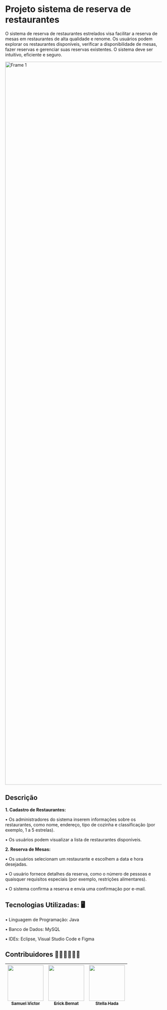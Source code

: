 # Projeto sistema de reserva de restaurantes
O sistema de reserva de restaurantes estrelados visa facilitar a reserva de mesas em restaurantes de alta qualidade e renome. Os usuários podem explorar os restaurantes disponíveis, verificar a disponibilidade de mesas, fazer reservas e gerenciar suas reservas existentes. O sistema deve ser intuitivo, eficiente e seguro.

<img width="2324" alt="Frame 1" src="https://github.com/stellahada/POO-2024-1-EQUIPE10/assets/91349698/d0a65634-d275-40c0-aeb5-9439dcd7da10">

## Descrição
**1.	Cadastro de Restaurantes:**

 •	Os administradores do sistema inserem informações sobre os restaurantes, como nome, endereço, tipo de cozinha e classificação (por exemplo, 1 a 5 estrelas).

 •	Os usuários podem visualizar a lista de restaurantes disponíveis.


**2.	Reserva de Mesas:**

 •	Os usuários selecionam um restaurante e escolhem a data e hora desejadas.

 •	O usuário fornece detalhes da reserva, como o número de pessoas e quaisquer requisitos especiais (por exemplo, restrições alimentares).

 •	O sistema confirma a reserva e envia uma confirmação por e-mail.


## Tecnologias Utilizadas: 🖥️

 •	Linguagem de Programação: Java 

 •	Banco de Dados: MySQL 

 •	IDEs: Eclipse, Visual Studio Code e Figma 
 


## Contribuidores 🧑‍💻👩‍💻🧑‍💻
| [<img src="https://avatars.githubusercontent.com/u/95144250?s=400&u=149cf20f52f4c096721d16967b22655f18e5c7f5&v=4" width=115><br><sub>Samuel Victor</sub>](https://github.com/Samuel-045) | [<img src="https://avatars.githubusercontent.com/u/138524660?v=4" width=115><br><sub>Erick Bernat</sub>](https://github.com/ErickBernat) | [<img src="https://avatars.githubusercontent.com/u/91349698?v=4" width=115><br><sub>Stella Hada</sub>](https://github.com/stellahada) | 
| :---: | :---: | :---: |

